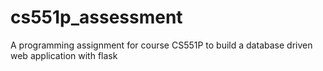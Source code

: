 # cs551p_assessment
A programming assignment for course CS551P to build a database driven web application with flask
